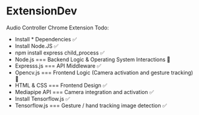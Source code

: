 # ExtensionDev
Audio Controller Chrome Extension 
Todo: 
 - Install * Dependencies ✅
 - Install Node.JS ✅
 - npm install express child_process ✅
 - Node.js === Backend Logic & Operating System Interactions 🚫
 - Expresss.js === API Middleware ✅
 - Opencv.js === Frontend Logic (Camera activation and gesture tracking) 🚫
 - HTML & CSS === Frontend Design ✅
 - Mediapipe API === Camera integration and activation ✅
 - Install Tensorflow.js ✅
 - Tensorflow.js === Gesture / hand tracking image detection ✅
